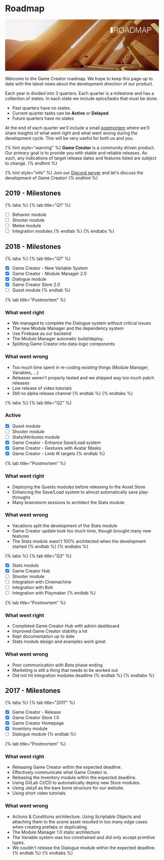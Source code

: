 # Roadmap

![](../.gitbook/assets/roadmap.jpg)

Welcome to the Game Creator roadmap. We hope to keep this page up to date with the latest news about the development direction of our product.

Each year is divided into 3 quarters. Each quarter is a milestone and has a collection of states. In each state we include epics/tasks that must be done.

* Past quarters have no states.
* Current quarter tasks can be **Active** or **Delayed**.
* Future quarters have no states

At the end of each quarter we'll include a small [postmortem](https://en.wikipedia.org/wiki/Postmortem_documentation) where we'll share insights of what went right and what went wrong during the development cycle. This will be very useful for both us and you.

{% hint style="warning" %}
**Game Creator** is a community driven product. Our primary goal is to provide you with stable and reliable releases. As such, any indications of target release dates and features listed are subject to change.
{% endhint %}

{% hint style="info" %}
Join our [Discord server](https://discord.gg/ZCkqJf5) and let's discuss the development of Game Creator!
{% endhint %}

## 2019 - Milestones

{% tabs %}
{% tab title="Q1" %}
* [ ] Behavior module
* [ ] Shooter module
* [ ] Melee module
* [ ] Integration modules
{% endtab %}
{% endtabs %}

## 2018 - Milestones

{% tabs %}
{% tab title="Q1" %}
* [x] Game Creator - New Variable System
* [x] Game Creator - Module Manager 2.0
* [x] Dialogue module
* [x] Game Creator Store 2.0
* [ ] Quest module
{% endtab %}

{% tab title="Postmortem" %}
### What went right

* We managed to complete the Dialogue system without critical issues
* The new Module Manager and the dependency system
* Use Firebase as our backend
* The Module Manager automatic build/deploy.
* Splitting Game Creator into data-logic components

### What went wrong

* Too much time spent in re-coding existing things \(Module Manager, Variables, ...\)
* Releases weren't properly tested and we shipped way too much patch releases
* Low release of video tutorials
* Still no alpha release channel
{% endtab %}
{% endtabs %}

{% tabs %}
{% tab title="Q2" %}
### Active

* [x] Quest module
* [ ] Shooter module
* [ ] Stats/Attributes module
* [x] Game Creator - Enhance Save/Load system
* [x] Game Creator - Gestures with Avatar Masks
* [x] Game Creator - Limb IK targets
{% endtab %}

{% tab title="Postmortem" %}
### What went right

* Deploying the Quests modules before releasing to the Asset Store
* Enhancing the Save/Load system to almost automatically save play-throughs
* Many brainstorm sessions to architect the Stats module

### What went wrong

* Vacations split the development of the Stats module
* Game Creator update took too much time, though brought many new features
* The Stats module wasn't 100% architected when the development started
{% endtab %}
{% endtabs %}

{% tabs %}
{% tab title="Q3" %}
* [x] Stats module
* [x] Game Creator Hub
* [ ] Shooter module
* [ ] Integration with Cinemachine
* [ ] Integration with Bolt
* [ ] Integration with Playmaker
{% endtab %}

{% tab title="Postmortem" %}
### What went right

* Completed Game Creator Hub with admin dashboard
* Improved Game Creator stability a lot
* Kept documentation up to date
* Stats module design and examples work great

### What went wrong

* Poor communication with _Beta_ phase ending
* Marketing is still a thing that needs to be worked out
* Did not hit integration modules deadline
{% endtab %}
{% endtabs %}

## 2017 - Milestones

{% tabs %}
{% tab title="2017" %}
* [x] Game Creator - Release
* [x] Game Creator Store 1.0
* [x] Game Creator Homepage
* [x] Inventory module
* [ ] Dialogue module
{% endtab %}

{% tab title="Postmortem" %}
### What went right

* Releasing Game Creator within the expected deadline. 
* Effectively communicate what Game Creator is. 
* Releasing the Inventory module within the expected deadline.
* Using GitLab CI/CD to automatically deploy new Store modules.
* Using Jekyll as the bare bone structure for our website.
* Using short video tutorials.

### What went wrong

* Actions & Conditions architecture. Using Scriptable Objects and attaching them to the scene asset resulted in too many edge cases when creating prefabs or duplicating.
* The Module Manager 1.0 static architecture
* The Variable system was too constrained and did only accept primitive types.
* We couldn't release the Dialogue module within the expected deadline.
{% endtab %}
{% endtabs %}



